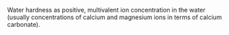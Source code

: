 Water hardness as positive, multivalent ion concentration in the water (usually concentrations of calcium and magnesium ions in terms of calcium carbonate).
